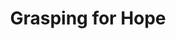 ---
pid: CH612
title: Grasping for Hope
location_transcription: 
zipcode: '37075'
outside_phl: 'Hendersonville TN '
neighborhood: 
age: '52'
age_range: 50-59
instagram: 
image_file_name: CH_612.jpg
proposal_transcription: A cluster of people who form a mountain. Below they look as
  though they're fighting. At the apex of their arms and hands they're grasping together
  in unity.
topic: Unity
topic_summary: '0'
type: Sculpture Statue
keywords_other: Unity
credit: Henry L. Jones
image_labels: People forming a mountain. The bottom looks like fighting the top they're
  holding hands
twitter: 
facebook: 
permalink: "/monuments/ch612/"
layout: item-page
---